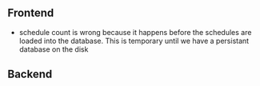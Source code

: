 ## Frontend

* schedule count is wrong because it happens before the schedules
are loaded into the database. This is temporary until we have a persistant
database on the disk

## Backend
